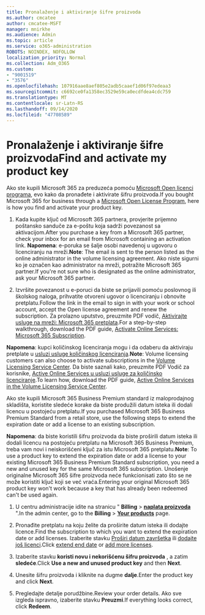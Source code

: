 ```yaml
---
title: Pronalaženje i aktiviranje šifre proizvoda
ms.author: cmcatee
author: cmcatee-MSFT
manager: mnirkhe
ms.audience: Admin
ms.topic: article
ms.service: o365-administration
ROBOTS: NOINDEX, NOFOLLOW
localization_priority: Normal
ms.collection: Adm_O365
ms.custom:
- "9001519"
- "3576"
ms.openlocfilehash: 107916aae8aef805e2adb5caaef1d06f97edeaa3
ms.sourcegitcommit: c6692ce0fa1358ec3529e59ca0ecdfdea4cdc759
ms.translationtype: MT
ms.contentlocale: sr-Latn-RS
ms.lasthandoff: 09/14/2020
ms.locfileid: "47708589"
---
```

# <a name="find-and-activate-my-product-key"></a><span data-ttu-id="9dc61-102">Pronalaženje i aktiviranje šifre proizvoda</span><span class="sxs-lookup"><span data-stu-id="9dc61-102">Find and activate my product key</span></span>

<span data-ttu-id="9dc61-103">Ako ste kupili Microsoft 365 za preduzeća pomoću [Microsoft Open licenci programa](https://go.microsoft.com/fwlink/p/?LinkID=613298), evo kako da pronađete i aktivirate šifru proizvoda.</span><span class="sxs-lookup"><span data-stu-id="9dc61-103">If you bought Microsoft 365 for business through a [Microsoft Open License Program](https://go.microsoft.com/fwlink/p/?LinkID=613298), here is how you find and activate your product key.</span></span>

1. <span data-ttu-id="9dc61-104">Kada kupite ključ od Microsoft 365 partnera, provjerite prijemno poštansko sanduče za e-poštu koja sadrži povezanost sa aktivacijom.</span><span class="sxs-lookup"><span data-stu-id="9dc61-104">After you purchase a key from a Microsoft 365 partner, check your inbox for an email from Microsoft containing an activation link.</span></span>  <span data-ttu-id="9dc61-105">**Napomena**: e-poruka se šalje osobi navedenoj u ugovoru o licenciranju na mreži.</span><span class="sxs-lookup"><span data-stu-id="9dc61-105">**Note**: The email is sent to the person listed as the online administrator in the volume licensing agreement.</span></span>  <span data-ttu-id="9dc61-106">Ako niste sigurni ko je označen kao administrator na mreži, potražite Microsoft 365 partner.</span><span class="sxs-lookup"><span data-stu-id="9dc61-106">If you're not sure who is designated as the online administrator, ask your Microsoft 365 partner.</span></span>

2. <span data-ttu-id="9dc61-107">Izvršite povezanost u e-poruci da biste se prijavili pomoću poslovnog ili školskog naloga, prihvatite otvoreni ugovor o licenciranju i obnovite pretplatu.</span><span class="sxs-lookup"><span data-stu-id="9dc61-107">Follow the link in the email to sign in with your work or school account, accept the Open license agreement and renew the subscription.</span></span>  <span data-ttu-id="9dc61-108">Za prolazno uputstvo, preuzmite PDF vodič, [Aktivirajte usluge na mreži: Microsoft 365 pretplata](https://go.microsoft.com/fwlink/p/?LinkId=618100).</span><span class="sxs-lookup"><span data-stu-id="9dc61-108">For a step-by-step walkthrough, download the PDF guide, [Activate Online Services: Microsoft 365 Subscription](https://go.microsoft.com/fwlink/p/?LinkId=618100).</span></span> 

<span data-ttu-id="9dc61-109">**Napomena**: kupci količinskog licenciranja mogu i da odaberu da aktiviraju pretplate u [usluzi usluge količinskog licenciranja](https://go.microsoft.com/fwlink/p/?LinkID=282016).</span><span class="sxs-lookup"><span data-stu-id="9dc61-109">**Note**: Volume licensing customers can also choose to activate subscriptions in the [Volume Licensing Service Center](https://go.microsoft.com/fwlink/p/?LinkID=282016).</span></span>  <span data-ttu-id="9dc61-110">Da biste saznali kako, preuzmite PDF Vodič za korisnike, [Active Online Services u usluzi usluge za količinsko licenciranje](https://go.microsoft.com/fwlink/p/?LinkId=618096).</span><span class="sxs-lookup"><span data-stu-id="9dc61-110">To learn how, download the PDF guide, [Active Online Services in the Volume Licensing Service Center](https://go.microsoft.com/fwlink/p/?LinkId=618096).</span></span>

<span data-ttu-id="9dc61-111">Ako ste kupili Microsoft 365 Business Premium standard iz maloprodajnog skladišta, koristite sledeće korake da biste produžili datum isteka ili dodali licencu u postojeću pretplatu.</span><span class="sxs-lookup"><span data-stu-id="9dc61-111">If you purchased Microsoft 365 Business Premium Standard from a retail store, use the following steps to extend the expiration date or add a license to an existing subscription.</span></span>

<span data-ttu-id="9dc61-112">**Napomena**: da biste koristili šifru proizvoda da biste proširili datum isteka ili dodali licencu na postojeću pretplatu na Microsoft 365 Business Premium, treba vam novi i neiskorišćeni ključ za istu Microsoft 365 pretplatu.</span><span class="sxs-lookup"><span data-stu-id="9dc61-112">**Note**: To use a product key to extend the expiration date or add a license to your existing Microsoft 365 Business Premium Standard subscription, you need a new and unused key for the same Microsoft  365 subscription.</span></span>  <span data-ttu-id="9dc61-113">Unošenje originalne Microsoft 365 šifre proizvoda neće funkcionisati zato što se ne može koristiti ključ koji se već vraća.</span><span class="sxs-lookup"><span data-stu-id="9dc61-113">Entering your original Microsoft  365 product key won't work because a key that has already been redeemed can't be used again.</span></span>

1. <span data-ttu-id="9dc61-114">U centru administracije idite na stranicu " **Billing**  >  **[naplata proizvoda](https://go.microsoft.com/fwlink/p/?linkid=842054)** ".</span><span class="sxs-lookup"><span data-stu-id="9dc61-114">In the admin center, go to the **Billing** > **[Your products](https://go.microsoft.com/fwlink/p/?linkid=842054)** page.</span></span>

2. <span data-ttu-id="9dc61-115">Pronađite pretplatu na koju želite da proširite datum isteka ili dodajte licence.</span><span class="sxs-lookup"><span data-stu-id="9dc61-115">Find the subscription to which you want to extend the expiration date or add licenses.</span></span>  <span data-ttu-id="9dc61-116">Izaberite stavku [Proširi datum završetka](https://go.microsoft.com/fwlink/p/?linkid=842054) ili [dodajte još licenci](https://go.microsoft.com/fwlink/p/?linkid=842054).</span><span class="sxs-lookup"><span data-stu-id="9dc61-116">Click [extend end date](https://go.microsoft.com/fwlink/p/?linkid=842054) or [add more licenses](https://go.microsoft.com/fwlink/p/?linkid=842054).</span></span>

3. <span data-ttu-id="9dc61-117">Izaberite stavku **koristi novu i nekorišćenu šifru proizvoda** , a zatim **sledeće**.</span><span class="sxs-lookup"><span data-stu-id="9dc61-117">Click **Use a new and unused product key** and then **Next**.</span></span>

4. <span data-ttu-id="9dc61-118">Unesite šifru proizvoda i kliknite na dugme **dalje**.</span><span class="sxs-lookup"><span data-stu-id="9dc61-118">Enter the product key and click **Next**.</span></span>

5. <span data-ttu-id="9dc61-119">Pregledajte detalje porudžbine.</span><span class="sxs-lookup"><span data-stu-id="9dc61-119">Review your order details.</span></span>  <span data-ttu-id="9dc61-120">Ako sve izgleda ispravno, izaberite stavku **Preuzmi**.</span><span class="sxs-lookup"><span data-stu-id="9dc61-120">If everything looks correct, click **Redeem**.</span></span>